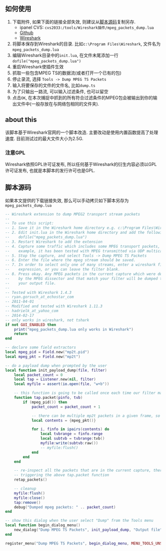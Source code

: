 ## 如何使用
1. 下载附件, 如果下面的链接全部失效, 则建议从[脚本源码](#src)复制另存.
    - ipanel CVS: `cvs2033:/tools/Wireshark插件/mpeg_packets_dump.lua`
    - [Github][github_src]
    - [Wireshark][ws_src]
2. 将脚本保存到Wireshark的目录. 比如`c:\Program Files\Wireshark`, 文件名为 `mpeg_packets_dump.lua`
3. 编辑Wireshark目录中的`init.lua`, 在文件末尾添加一行`dofile("mpeg_packets_dump.lua")`
4. 重启Wireshark使插件生效
5. 抓取一些包含MPEG TS的数据流(或者打开一个已有的包)
6. 停止录流, 选择 `Tools -> Dump MPEG TS Packets`
7. 输入将要保存的文件的文件名, 比如`dump.ts`
8. 为了只输出一路流, 可以输入过滤条件, 也可以留空
9. 点击`OK`, 在本次捕捉中抓到的所有符合过滤条件的MPEG包会被输出到你的输出文件中(一般存放在与网络包相同的文件夹).

## about this
该脚本基于Wireshark官网的一个脚本改造. 主要改动是使用内置函数提高了处理速度. 目前测试过的最大文件大小为2.5G.

### 注意GPL
Wireshark依照GPL许可证发布, 所以任何基于Wireshark的衍生内容必须以GPL许可证发布, 也就是本脚本的发行许可也是GPL.


## <a name="src">脚本源码</a> 
如果本文提供的下载链接失效, 那么可以手动拷贝如下脚本另存为`mpeg_packets_dump.lua`
```lua
-- Wireshark extension to dump MPEG2 transport stream packets
--
-- To use this script:
-- 1. Save it in the Wireshark home directory e.g. c:\Program Files\Wireshark
-- 2. Edit init.lua in the Wireshark home directory and add the following line
--    dofile("mpeg_packets_dump.lua")
-- 3. Restart Wireshark to add the extension
-- 4. Capture some traffic which includes some MPEG transport packets, for
--    example, it has been tested with MPEG transmitted via UDP multicast.
-- 5. Stop the capture, and select Tools -> Dump MPEG TS Packets
-- 6. Enter the file where the mpeg stream should be saved.
-- 7. In order to select only one of many streams, enter a wireshark filter
--    expression, or you can leave the filter blank.
-- 8. Press okay. Any MPEG packets in the current capture which were detected
--    by the MPEG dissector and that match your filter will be dumped to
--    your output file.
--
-- Tested with Wireshark 1.4.3
-- ryan.gorsuch_at_echostar_com
-- 2011-04-01
-- Modified and tested with Wireshark 1.11.3
-- hadrielk_at_yahoo_com
-- 2014-02-17
-- only works in wireshark, not tshark
if not GUI_ENABLED then
    print("mpeg_packets_dump.lua only works in Wireshark")
    return
end

-- declare some field extractors
local mpeg_pid = Field.new("mp2t.pid")
local mpeg_pkt = Field.new("mp2t")

-- do a payload dump when prompted by the user
local function init_payload_dump(file, filter)
    local packet_count = 0
    local tap = Listener.new(nil, filter)
    local myfile = assert(io.open(file, "w+b"))

    -- this function is going to be called once each time our filter matches
    function tap.packet(pinfo, tvb)
        if (mpeg_pid()) then
            packet_count = packet_count + 1

            -- there can be multiple mp2t packets in a given frame, so get them all into a table
            local contents = {mpeg_pkt()}

            for i, finfo in ipairs(contents) do
                local tvbrange = finfo.range
                local subtvb = tvbrange:tvb()
                myfile:write(subtvb:raw())
                -- myfile:flush()
            end
        end
    end

    -- re-inspect all the packets that are in the current capture, thereby
    -- triggering the above tap.packet function
    retap_packets()

    -- cleanup
	myfile:flush()
    myfile:close()
    tap:remove()
    debug("Dumped mpeg packets: " .. packet_count)
end

-- show this dialog when the user select "Dump" from the Tools menu
local function begin_dialog_menu()
    new_dialog("Dump MPEG TS Packets", init_payload_dump, "Output file", "Packet filter (optional)\n\nExamples:\nip.dst == 225.1.1.4\nmp2t\nmp2t.pid == 0x300")
end

register_menu("Dump MPEG TS Packets", begin_dialog_menu, MENU_TOOLS_UNSORTED)
```

[ws_page]: https://wiki.wireshark.org/mpeg_dump.lua
[ws_src]:https://wiki.wireshark.org/mpeg_dump.lua?action=AttachFile&do=view&target=mpeg_packets_dump.lua
[github_src]:https://github.com/arong/wireshark-lua-script